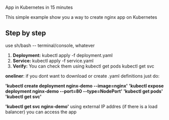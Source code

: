 App in Kubernetes in 15 minutes

This simple example show you a way to create nginx app on Kubernetes

## Step by step
use sh/bash -- terminal/console, whatever
1. **Deployment:**
kubectl apply -f deployment.yaml
2. **Service:**
kubectl apply -f service.yaml
3. **Verify:**
You can check them using
kubectl get pods
kubectl get svc

**oneliner**:
if you dont want to download or create .yaml definitions just do:

**'kubectl create deployment nginx-demo --image=nginx'**
**'kubectl expose deployment nginx-demo --port=80 --type=NodePort'**
**'kubectl get pods'**
**'kubectl get svc'**

**'kubectl get svc nginx-demo'**
using external IP addres (if there is a load balancer) you can access the app
